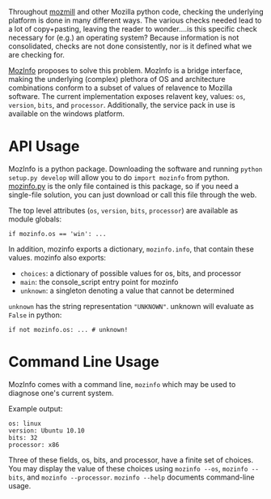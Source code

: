 Throughout [mozmill](https://developer.mozilla.org/en/Mozmill)
and other Mozilla python code, checking the underlying
platform is done in many different ways.  The various checks needed
lead to a lot of copy+pasting, leaving the reader to wonder....is this
specific check necessary for (e.g.) an operating system?  Because
information is not consolidated, checks are not done consistently, nor
is it defined what we are checking for.

[MozInfo](https://github.com/mozilla/mozbase/tree/master/mozinfo)
proposes to solve this problem.  MozInfo is a bridge interface,
making the underlying (complex) plethora of OS and architecture
combinations conform to a subset of values of relavence to 
Mozilla software. The current implementation exposes relavent key,
values: `os`, `version`, `bits`, and `processor`.  Additionally, the
service pack in use is available on the windows platform.


# API Usage

MozInfo is a python package.  Downloading the software and running
`python setup.py develop` will allow you to do `import mozinfo`
from python.  
[mozinfo.py](https://github.com/mozilla/mozbase/blob/master/mozinfo/mozinfo.py)
is the only file contained is this package,
so if you need a single-file solution, you can just download or call
this file through the web.

The top level attributes (`os`, `version`, `bits`, `processor`) are
available as module globals:

    if mozinfo.os == 'win': ...

In addition, mozinfo exports a dictionary, `mozinfo.info`, that
contain these values.  mozinfo also exports:

- `choices`: a dictionary of possible values for os, bits, and
  processor
- `main`: the console_script entry point for mozinfo
- `unknown`: a singleton denoting a value that cannot be determined

`unknown` has the string representation `"UNKNOWN"`. unknown will evaluate
as `False` in python:

    if not mozinfo.os: ... # unknown!


# Command Line Usage

MozInfo comes with a command line, `mozinfo` which may be used to
diagnose one's current system.

Example output:

    os: linux
    version: Ubuntu 10.10
    bits: 32
    processor: x86

Three of these fields, os, bits, and processor, have a finite set of
choices.  You may display the value of these choices using 
`mozinfo --os`, `mozinfo --bits`, and `mozinfo --processor`. 
`mozinfo --help` documents command-line usage.
